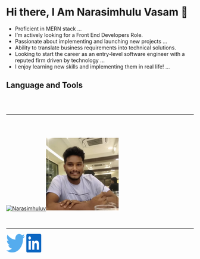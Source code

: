 # Hi there, I Am Narasimhulu Vasam 👋

- Proficient in MERN stack ...
- I’m actively looking for a Front End Developers Role.
- Passionate about implementing and launching new projects ...
- Ability to translate business requirements into technical solutions.
- Looking to start the career as an entry-level software engineer with a reputed firm driven by technology ...
- I enjoy learning new skills and implementing them in real life! ...

## Language and Tools

<br /><br />

  <!-- <article>
    <img width="70" height="70" src="./images/git.png" /><img width="70" height="70" src="./images/html.svg"><img width="70" height="70" src="./images/css.svg"><img width="70" height="70" src="./images/js.svg"><img width="70" height="70" src="./images/react.svg"><img width="70" height="70" src="./images/redux.svg"><img width="70" height="70" src="./images/sass.svg"><img width="70" height="70" src="./images/tailwindcss.svg"><img width="70" height="70" src="./images/materialui.svg">
  </article> -->
<hr>
  <br /><br />

<article >

[![Narasimhuluv](https://github-readme-streak-stats.herokuapp.com/?user=Narasimhuluv&theme=light)](https://github.io/Narasimhuluv)<img width="195px"  src="./images/profile.jpeg"/>

</article>

  <br />
  <hr>

  <!-- <article> -->

<a  href="https://twitter.com/NarasimhuluV7"><img width="50" height="50" src="./images/twitter.svg" /></a> <a href="https://www.linkedin.com/in/vasam-narasimhulu-8085901b3/"><img width="40" height="50" src="./images/linkdin.svg" /></a>

  <!-- </article> -->
